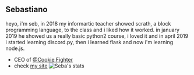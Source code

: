 ## Sebastiano

heyo, i'm seb, in 2018 my informartic teacher showed scrath, a block programming language, to the class and i liked how it worked.
in january 2019 he showed us a really basic python2 course, i loved it and in april 2019 i started learning discord.py, then i learned flask and now i'm learning node.js.

- CEO of [@Cookie Fighter](https://github.com/CookieFighter/)
- check [my site](https://www.seba.gq/index.html)
![Seba's stats](https://github-readme-stats.vercel.app/api?username=ssebastianoo&theme=tokyonight) 
